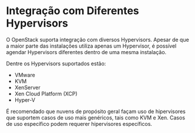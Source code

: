 # Integração com Diferentes Hypervisors

O OpenStack suporta integração com diversos Hypervisors. Apesar de que a maior parte das instalações utiliza apenas um Hypervisor, é possível agendar Hypervisors diferentes dentro de uma mesma instalação.

Dentre os Hypervisors suportados estão:
* VMware
* KVM
* XenServer
* Xen Cloud Platform (XCP)
* Hyper-V

É recomendado que nuvens de propósito geral façam uso de hipervisores que suportem casos de uso mais genéricos, tais como KVM e Xen. Casos de uso específico podem requerer hipervisores específicos.
